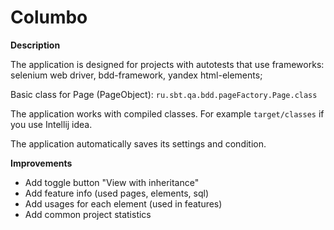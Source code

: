 **Columbo**
================

**Description**

The application is designed for projects with autotests that use frameworks:
 selenium web driver, bdd-framework, yandex html-elements;

Basic class for Page (PageObject): `ru.sbt.qa.bdd.pageFactory.Page.class`

The application works with compiled classes. For example `target/classes` if you use Intellij idea.

The application automatically saves its settings and condition.

**Improvements**
 - Add toggle button "View with inheritance"
 - Add feature info (used pages, elements, sql)
 - Add usages for each element (used in features)
 - Add common project statistics